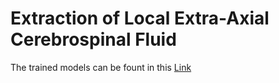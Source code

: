 # Extraction of Local Extra-Axial Cerebrospinal Fluid 

The trained models can be fount in this [Link](https://drive.google.com/open?id=17Ov0cW-teFB4_MQwxJbYrx6vKcBnKBVS)


